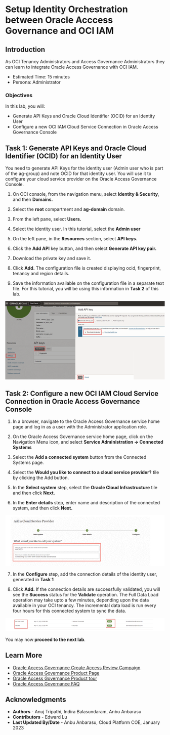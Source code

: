 # Setup Identity Orchestration between Oracle Acccess Governance and OCI IAM 

## Introduction

As OCI Tenancy Administrators and Access Governance Administrators they can learn to integrate Oracle Access Governance with OCI IAM. 

* Estimated Time: 15 minutes
* Persona: Administrator

### Objectives

In this lab, you will:
* Generate API Keys and Oracle Cloud Identifier (OCID) for an Identity User
* Configure a new OCI IAM Cloud Service Connection in Oracle Access Governance Console


## Task 1: Generate API Keys and Oracle Cloud Identifier (OCID) for an Identity User


You need to generate API Keys for the identity user (Admin user who is part of the ag-group) and note OCID for that identity user. You will use it to configure your cloud service provider on the Oracle Access Governance Console.

1. On OCI console, from the navigation menu, select **Identity & Security**, and then **Domains.**

2. Select the **root** compartment and **ag-domain** domain.

3. From the left pane, select **Users.**

4. Select the identity user. In this tutorial, select the **Admin user**

5. On the left pane, in the **Resources** section, select **API keys.**

6. Click the **Add API** key button, and then select **Generate API key pair.**

7. Download the private key and save it.

8. Click **Add.** The configuration file is created displaying ocid, fingerprint, tenancy and region details.

9. Save the information available on the configuration file in a separate text file. For this tutorial, you will be using this information in **Task 2** of this lab.

  ![API keys generated](images/generate-api-keys.png)


## Task 2: Configure a new OCI IAM Cloud Service Connection in Oracle Access Governance Console

1.  In a browser, navigate to the Oracle Access Governance service home page and log in as a user with the Administrator application role.

2.  On the Oracle Access Governance service home page, click on the Navigation Menu icon, and select **Service Administration → Connected Systems**

3. Select the **Add a connected system** button from the Connected Systems page.

4.  Select the **Would you like to connect to a cloud service provider?** tile by clicking the Add button.

5. In the **Select system** step, select the **Oracle Cloud Infrastructure** tile and then click **Next.**

6. In the **Enter details** step, enter name and description of the connected system, and then click **Next.**

  ![OCI Enter details](images/oci-enter-details.png)

7. In the **Configure** step, add the connection details of the identity user, generated in **Task 1**

8. Click **Add.** If the connection details are successfully validated, you will see the **Success** status for the **Validate** operation. The Full Data Load operation may take upto a few minutes, depending upon the data available in your OCI tenancy. The incremental data load is run every four hours for this connected system to sync the data.

  ![OCI Connection status](images/oci-connection-status.png)


  You may now **proceed to the next lab**. 

## Learn More

* [Oracle Access Governance Create Access Review Campaign](https://docs.oracle.com/en/cloud/paas/access-governance/pdapg/index.html)
* [Oracle Access Governance Product Page](https://www.oracle.com/security/cloud-security/access-governance/)
* [Oracle Access Governance Product tour](https://www.oracle.com/webfolder/s/quicktours/paas/pt-sec-access-governance/index.html)
* [Oracle Access Governance FAQ](https://www.oracle.com/security/cloud-security/access-governance/faq/)

## Acknowledgments
* **Authors** - Anuj Tripathi, Indira Balasundaram, Anbu Anbarasu 
* **Contributors** - Edward Lu 
* **Last Updated By/Date** - Anbu Anbarasu, Cloud Platform COE, January 2023